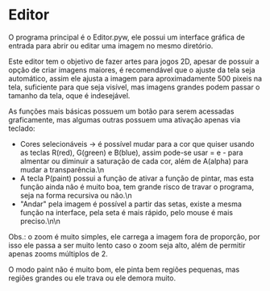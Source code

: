 # Editor

O programa principal é o Editor.pyw, ele possui um interface gráfica de entrada para abrir ou editar uma imagem no mesmo diretório.

Este editor tem o objetivo de fazer artes para jogos 2D, apesar de possuir a opção de criar imagens maiores, é recomendável que o ajuste da tela seja automático, assim ele ajusta a imagem para aproximadamente 500 pixeis na tela, suficiente para que seja visível, mas imagens grandes podem passar o tamanho da tela, oque é indesejável.

As funções mais básicas possuem um botão para serem acessadas graficamente, mas algumas outras possuem uma ativação apenas via teclado:


- Cores selecionáveis -> é possível mudar para a cor que quiser  usando as teclas R(red), G(green) e B(blue), assim pode-se usar = e - para almentar ou diminuir a saturação de cada cor, além de A(alpha) para mudar a transparência.\n
- A tecla P(paint) possui a função de ativar a função de pintar, mas esta função ainda não é muito boa, tem grande risco de travar o programa, seja na forma recursiva ou não.\n
- "Andar" pela imagem é possível a partir das setas, existe a mesma função na interface, pela seta é mais rápido, pelo mouse é mais preciso.\n\n

Obs.: o zoom é muito simples, ele carrega a imagem fora de proporção, por isso ele passa a ser muito lento caso o zoom seja alto, além de permitir apenas zooms múltiplos de 2.

O modo paint não é muito bom, ele pinta bem regiões pequenas, mas regiões grandes ou ele trava ou ele demora muito.
